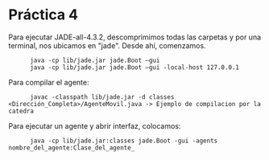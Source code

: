 # Práctica 4
  Para ejecutar JADE-all-4.3.2, descomprimimos todas las carpetas y por una terminal, nos ubicamos en "jade". Desde ahí,
  comenzamos.

          java -cp lib/jade.jar jade.Boot –gui
          java -cp lib/jade.jar jade.Boot –gui -local-host 127.0.0.1

   Para compilar el agente:
          
          javac -classpath lib/jade.jar -d classes <Dirección_Completa>/AgenteMovil.java -> Ejemplo de compilacion por la catedra
          
   Para ejecutar un agente y abrir interfaz, colocamos:
            
          java -cp lib/jade.jar:classes jade.Boot -gui -agents nombre_del_agente:Clase_del_agente_
